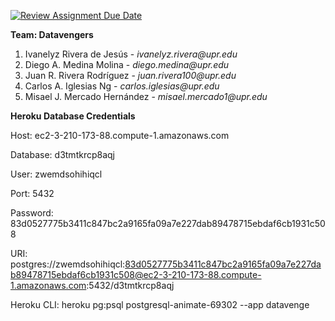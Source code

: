[![Review Assignment Due Date](https://classroom.github.com/assets/deadline-readme-button-24ddc0f5d75046c5622901739e7c5dd533143b0c8e959d652212380cedb1ea36.svg)](https://classroom.github.com/a/PF9R8Pan)

**Team: Datavengers**

1. Ivanelyz Rivera de Jesús - _ivanelyz.rivera@upr.edu_
2. Diego A. Medina Molina - _diego.medina@upr.edu_
3. Juan R. Rivera Rodríguez - _juan.rivera100@upr.edu_
4. Carlos A. Iglesias Ng - _carlos.iglesias@upr.edu_
5. Misael J. Mercado Hernández - _misael.mercado1@upr.edu_

**Heroku Database Credentials**

Host: ec2-3-210-173-88.compute-1.amazonaws.com

Database: d3tmtkrcp8aqj

User: zwemdsohihiqcl

Port: 5432

Password: 83d0527775b3411c847bc2a9165fa09a7e227dab89478715ebdaf6cb1931c508

URI: postgres://zwemdsohihiqcl:83d0527775b3411c847bc2a9165fa09a7e227dab89478715ebdaf6cb1931c508@ec2-3-210-173-88.compute-1.amazonaws.com:5432/d3tmtkrcp8aqj

Heroku CLI: heroku pg:psql postgresql-animate-69302 --app datavenge
